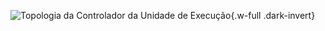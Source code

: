 ![Topologia da Controlador da Unidade de Execução](/images/reference/entities/module_alu_controller.drawio.svg){.w-full .dark-invert}
